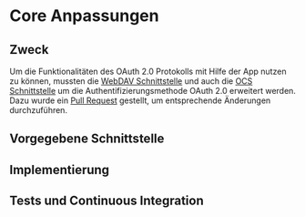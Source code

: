 # Core Anpassungen

## Zweck

Um die Funktionalitäten des OAuth 2.0 Protokolls mit Hilfe der App nutzen zu können, mussten die 
[WebDAV Schnittstelle](https://doc.owncloud.org/server/latest/user_manual/files/access_webdav.html) und auch die 
[OCS Schnittstelle](https://doc.owncloud.org/server/latest/developer_manual/core/ocs-share-api.html) um die Authentifizierungsmethode OAuth 2.0 erweitert werden.
Dazu wurde ein [Pull Request](https://github.com/owncloud/core/pull/26742) gestellt, um entsprechende Änderungen durchzuführen.

## Vorgegebene Schnittstelle

## Implementierung

## Tests und Continuous Integration

